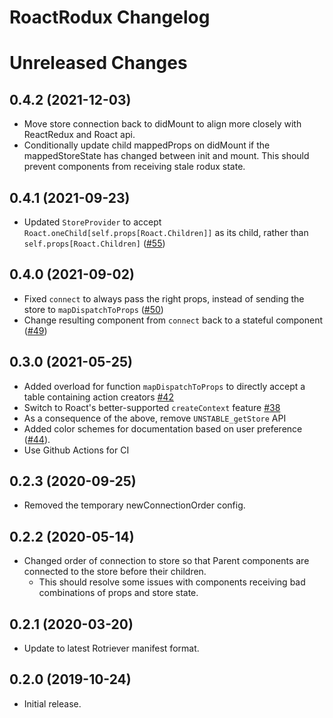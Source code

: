 # RoactRodux Changelog

# Unreleased Changes
## 0.4.2 (2021-12-03)
* Move store connection back to didMount to align more closely with ReactRedux and Roact api.
* Conditionally update child mappedProps on didMount if the mappedStoreState has changed between init and mount. This should prevent components from receiving stale rodux state.

## 0.4.1 (2021-09-23)
* Updated `StoreProvider` to accept `Roact.oneChild[self.props[Roact.Children]]` as its child, rather than `self.props[Roact.Children]` ([#55](https://github.com/Roblox/roact-rodux/pull/55))

## 0.4.0 (2021-09-02)
* Fixed `connect` to always pass the right props, instead of sending the store to `mapDispatchToProps` ([#50](https://github.com/roblox/roact-rodux/pulls/50))
* Change resulting component from `connect` back to a stateful component ([#49](https://github.com/roblox/roact-rodux/pulls/49))

## 0.3.0 (2021-05-25)
* Added overload for function `mapDispatchToProps` to directly accept a table containing action creators [#42](https://github.com/roblox/roact-rodux/pulls/42)
* Switch to Roact's better-supported `createContext` feature [#38](https://github.com/roblox/roact-rodux/pulls/38)
* As a consequence of the above, remove `UNSTABLE_getStore` API
* Added color schemes for documentation based on user preference ([#44](https://github.com/Roblox/roact-rodux/pull/44)).
* Use Github Actions for CI

## 0.2.3 (2020-09-25)
* Removed the temporary newConnectionOrder config.

## 0.2.2 (2020-05-14)
* Changed order of connection to store so that Parent components are connected to the store before their children.
	* This should resolve some issues with components receiving bad combinations of props and store state.

## 0.2.1 (2020-03-20)
* Update to latest Rotriever manifest format.

## 0.2.0 (2019-10-24)
* Initial release.
